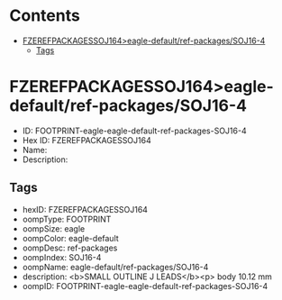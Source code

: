 



Contents
========

* [FZEREFPACKAGESSOJ164>eagle-default/ref-packages/SOJ16-4](#fzerefpackagessoj164eagle-defaultref-packagessoj16-4)
	* [Tags](#tags)

# FZEREFPACKAGESSOJ164>eagle-default/ref-packages/SOJ16-4

- ID: FOOTPRINT-eagle-eagle-default-ref-packages-SOJ16-4
- Hex ID: FZEREFPACKAGESSOJ164
- Name: 
- Description: 

## Tags

- hexID: FZEREFPACKAGESSOJ164
- oompType: FOOTPRINT
- oompSize: eagle
- oompColor: eagle-default
- oompDesc: ref-packages
- oompIndex: SOJ16-4
- oompName: eagle-default/ref-packages/SOJ16-4
- description: &lt;b&gt;SMALL OUTLINE J LEADS&lt;/b&gt;&lt;p&gt;&#xD;
body 10.12 mm
- oompID: FOOTPRINT-eagle-eagle-default-ref-packages-SOJ16-4
